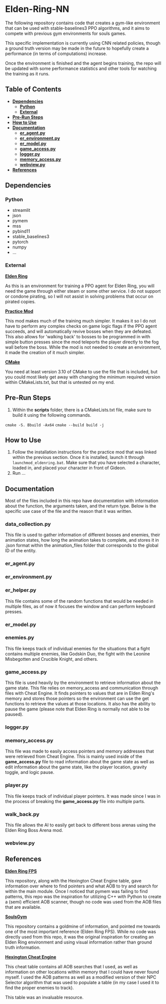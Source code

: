 # Elden-Ring-NN

The following repository contains code that creates a gym-like environment that can be used with stable-baselines3 PPO algorithms, and it aims to compete with previous gym environments for souls games. 

This specific implementation is currently using CNN related policies, though a ground truth version may be made in the future to hopefully create a performance (in terms of computations) increase.

Once the environment is finished and the agent begins training, the repo will be updated with some performance statistics and other tools for watching the training as it runs.

## Table of Contents

-   [**Dependencies**](#dependencies)
    -   [**Python**](#python)
    -   [**External**](#external)
-   [**Pre-Run Steps**](#pre-run-steps)
-   [**How to Use**](#how-to-use)
-   [**Documentation**](#documentation)
    -   [**er_agent.py**](#er_agentpy)
    -   [**er_environment.py**](#er_environmentpy)
    -   [**er_model.py**](#er_modelpy)
    -   [**game_access.py**](#game_accesspy)
    -   [**logger.py**](#loggerpy)
    -   [**memory_access.py**](#memory_accesspy)
    -   [**webview.py**](#webviewpy)
-   [**References**](#references)

## Dependencies

### Python

-   streamlit
-   json
-   pymem
-   mss
-   pybind11
-   stable_baselines3
-   pytorch
-   numpy
-   ...

### External

**[Elden Ring](https://store.steampowered.com/app/1245620/ELDEN_RING/)**

As this is an environment for training a PPO agent for Elden Ring, you will need the game through either steam or some other service. I do not support or condone pirating, so I will not assist in solving problems that occur on pirated copies.

**[Practice Mod](https://www.nexusmods.com/eldenring/mods/5645)**

This mod makes much of the training much simpler. It makes it so I do not have to perform any complex checks on game logic flags if the PPO agent succeeds, and will automatically revive bosses when they are defeated. This also allows for 'walking back' to bosses to be programmed in with simple button presses since the mod teleports the player directly to the fog wall before the boss. While the mod is not needed to create an environment, it made the creation of it much simpler.

**[CMake](https://cmake.org/download/)**

You need at least version 3.10 of CMake to use the file that is included, but you could most likely get away with changing the minimum required version within CMakeLists.txt, but that is untested on my end.

## Pre-Run Steps

1. Within the **scripts** folder, there is a CMakeLists.txt file, make sure to build it using the following commands.

`cmake -S. Bbuild -Ax64`
`cmake --build build -j`

## How to Use

1. Follow the installation instructions for the practice mod that was linked within the previous section. Once it is installed, launch it through `launchmod_eldenring.bat`. Make sure that you have selected a character, loaded in, and placed your character in front of Gideon.
2. Run ...

## Documentation

Most of the files included in this repo have documentation with information about the function, the arguments taken, and the return type. Below is the specific use case of the file and the reason that it was written.

### data_collection.py

This file is used to gather information of different bosses and enemies, their animation states, how long the animation takes to complete, and stores it in .json format within the animation_files folder that corresponds to the global ID of the entity.

### er_agent.py

### er_environment.py

### er_helper.py

This file contains some of the random functions that would be needed in multiple files, as of now it focuses the window and can perform keyboard presses.

### er_model.py

### enemies.py

This file keeps track of individual enemies for the situations that a fight contains multiple enemies, like Godskin Duo, the fight with the Leonine Misbegotten and Crucible Knight, and others.

### game_access.py

This file is used heavily by the environment to retrieve information about the game state. This file relies on memory_access and communication through files with Cheat Engine. It finds pointers to values that are in Elden Ring's memory and stores those pointers so the environment can use the get functions to retrieve the values at those locations. It also has the ability to pause the game (please note that Elden Ring is normally not able to be paused).

### logger.py

### memory_access.py

This file was made to easily access pointers and memory addresses that were retrieved from Cheat Engine. This is mainly used inside of the **game_access.py** file to read information about the game state as well as edit information about the game state, like the player location, gravity toggle, and logic pause.

### player.py

This file keeps track of individual player pointers. It was made since I was in the process of breaking the **game_access.py** file into multiple parts.

### walk_back.py

This file allows the AI to easily get back to different boss arenas using the Elden Ring Boss Arena mod.

### webview.py

## References

**[Elden Ring FPS](https://github.com/Dasaav-dsv/erfps/tree/master)**

This repository, along with the Hexington Cheat Engine table, gave information over where to find pointers and what AOB to try and search for within the main module. Once I noticed that pymem was failing to find patterns, this repo was the inspiration for utilizing C++ with Python to create a (semi) efficient AOB scanner, though no code was used from the AOB files that are available.

**[SoulsGym](https://github.com/amacati/SoulsGym/tree/master)**

This repository contains a goldmine of information, and pointed me towards one of the most important reference (Elden Ring FPS). While no code was directly used from this repo, it was the original inspiration for creating an Elden Ring environment and using visual information rather than ground truth information.

**[Hexington Cheat Engine](https://www.nexusmods.com/eldenring/mods/48)**

This cheat table contains all AOB searches that I used, as well as information on other locations within memory that I could have never found myself. I used the AOB patterns as well as a modified version of their NPC Selector algorithm that was used to populate a table (in my case I used it to find the proper enemies to track).

This table was an invaluable resource.
<!-- 
Edit the documentation in this file, check removed files, check dependencies


-->